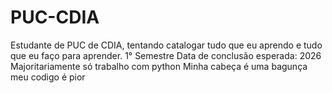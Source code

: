 # PUC-CDIA
Estudante de PUC de CDIA, tentando catalogar tudo que eu aprendo e tudo que eu faço para aprender.
1° Semestre
Data de conclusão esperada: 2026
Majoritariamente só trabalho com python
Minha cabeça é uma bagunça meu codigo é pior
